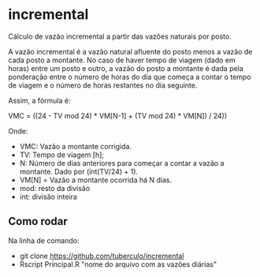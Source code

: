 # incremental
Cálculo de vazão incremental a partir das vazões naturais por posto.

A vazão incremental é a vazão natural afluente do posto menos a vazão de cada posto a montante. No caso de haver tempo de viagem (dado em horas) entre um posto e outro, a vazão do posto a montante é dada pela ponderação entre o número de horas do dia que começa a contar o tempo de viagem e o número de horas restantes no dia seguinte. 

Assim, a fórmula é:

VMC = ((24 - TV mod 24) * VM[N-1] + (TV mod 24) * VM[N]) / 24))

Onde:

* VMC: Vazão a montante corrigida.
* TV: Tempo de viagem [h];
* N: Número de dias anteriores para começar a contar a vazão a montante. Dado por (int(TV/24) + 1).
* VM[N] = Vazão a montante ocorrida há N dias.
* mod: resto da divisão
* int: divisão inteira

## Como rodar
Na linha de comando:
* git clone https://github.com/tuberculo/incremental
* Rscript Principal.R "nome do arquivo com as vazões diárias"
